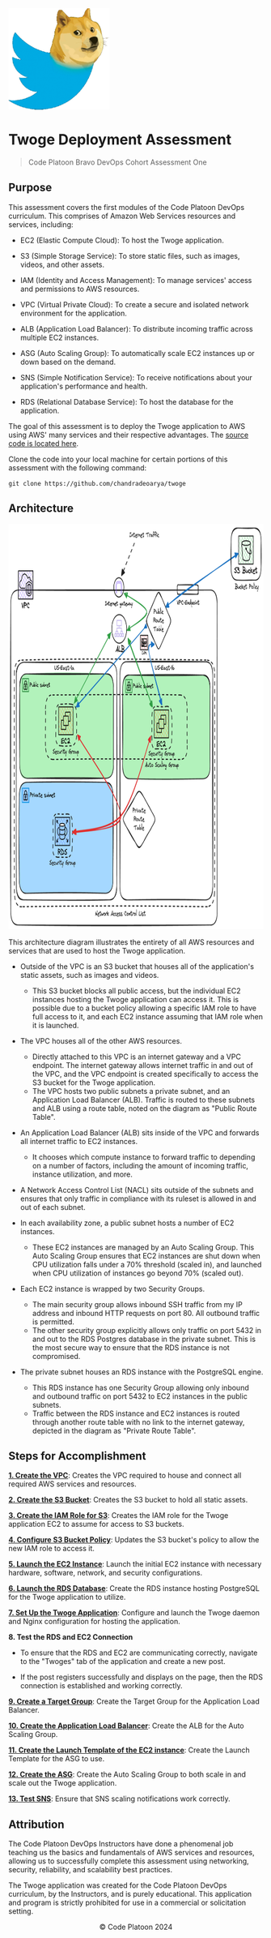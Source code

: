 <img src="./assets/twoge.png" width="200px" height="200px" />

# Twoge Deployment Assessment

> Code Platoon Bravo DevOps Cohort Assessment One

## Purpose

This assessment covers the first modules of the Code Platoon DevOps curriculum. This comprises of Amazon Web Services resources and services, including:

- EC2 (Elastic Compute Cloud): To host the Twoge application.

- S3 (Simple Storage Service): To store static files, such as images, videos, and other assets.

- IAM (Identity and Access Management): To manage services' access and permissions to AWS resources.

- VPC (Virtual Private Cloud): To create a secure and isolated network environment for the application.

- ALB (Application Load Balancer): To distribute incoming traffic across multiple EC2 instances.

- ASG (Auto Scaling Group): To automatically scale EC2 instances up or down based on the demand.

- SNS (Simple Notification Service): To receive notifications about your application's performance and health.

- RDS (Relational Database Service): To host the database for the application.

The goal of this assessment is to deploy the Twoge application to AWS using AWS' many services and their respective advantages. The [source code is located here](https://github.com/chandradeoarya/twoge).

Clone the code into your local machine for certain portions of this assessment with the following command:

```shell
git clone https://github.com/chandradeoarya/twoge
```

## Architecture

<img src="./assets/twoge-deployment.png" width="800px" height="800px" />

This architecture diagram illustrates the entirety of all AWS resources and services that are used to host the Twoge application. 

- Outside of the VPC is an S3 bucket that houses all of the application's static assets, such as images and videos. 
    - This S3 bucket blocks all public access, but the individual EC2 instances hosting the Twoge application can access it. This is possible due to a bucket policy allowing a specific IAM role to have full access to it, and each EC2 instance assuming that IAM role when it is launched.

- The VPC houses all of the other AWS resources. 
    - Directly attached to this VPC is an internet gateway and a VPC endpoint. The internet gateway allows internet traffic in and out of the VPC, and the VPC endpoint is created specifically to access the S3 bucket for the Twoge application.
    - The VPC hosts two public subnets a private subnet, and an Application Load Balancer (ALB). Traffic is routed to these subnets and ALB using a route table, noted on the diagram as "Public Route Table".

- An Application Load Balancer (ALB) sits inside of the VPC and forwards all internet traffic to EC2 instances.
    - It chooses which compute instance to forward traffic to depending on a number of factors, including the amount of incoming traffic, instance utilization, and more.

- A Network Access Control List (NACL) sits outside of the subnets and ensures that only traffic in compliance with its ruleset is allowed in and out of each subnet.

- In each availability zone, a public subnet hosts a number of EC2 instances.
    - These EC2 instances are managed by an Auto Scaling Group. This Auto Scaling Group ensures that EC2 instances are shut down when CPU utilization falls under a 70% threshold (scaled in), and launched when CPU utilization of instances go beyond 70% (scaled out).

- Each EC2 instance is wrapped by two Security Groups. 
    - The main security group allows inbound SSH traffic from my IP address and inbound HTTP requests on port 80. All outbound traffic is permitted.
    - The other security group explicitly allows only traffic on port 5432 in and out to the RDS Postgres database in the private subnet. This is the most secure way to ensure that the RDS instance is not compromised.

- The private subnet houses an RDS instance with the PostgreSQL engine.
    - This RDS instance has one Security Group allowing only inbound and outbound traffic on port 5432 to EC2 instances in the public subnets.
    - Traffic between the RDS instance and EC2 instances is routed through another route table with no link to the internet gateway, depicted in the diagram as "Private Route Table".

## Steps for Accomplishment

[**1. Create the VPC**](./docs/vpc-creation.md): Creates the VPC required to house and connect all required AWS services and resources.

[**2. Create the S3 Bucket**](./docs/s3-bucket-creation.md): Creates the S3 bucket to hold all static assets.

[**3. Create the IAM Role for S3**](./docs/iam-role-creation.md): Creates the IAM role for the Twoge application EC2 to assume for access to S3 buckets.

[**4. Configure S3 Bucket Policy**](./docs/s3-bucket-policy.md): Updates the S3 bucket's policy to allow the new IAM role to access it.

[**5. Launch the EC2 Instance**](./docs/ec2-creation.md): Launch the initial EC2 instance with necessary hardware, software, network, and security configurations.

[**6. Launch the RDS Database**](./docs/rds-postgres-creation.md): Create the RDS instance hosting PostgreSQL for the Twoge application to utilize.

[**7. Set Up the Twoge Application**](./docs/twoge-setup.md): Configure and launch the Twoge daemon and Nginx configuration for hosting the application.

**8. Test the RDS and EC2 Connection**

- To ensure that the RDS and EC2 are communicating correctly, navigate to the "Twoges" tab of the application and create a new post.

- If the post registers successfully and displays on the page, then the RDS connection is established and working correctly.

[**9. Create a Target Group**](./docs/target-group-creation.md): Create the Target Group for the Application Load Balancer.

[**10. Create the Application Load Balancer**](./docs/alb-creation.md): Create the ALB for the Auto Scaling Group.

[**11. Create the Launch Template of the EC2 instance**](./docs/img-template-creation.md): Create the Launch Template for the ASG to use.

[**12. Create the ASG**](./docs/asg-creation.md): Create the Auto Scaling Group to both scale in and scale out the Twoge application.

[**13. Test SNS**](./docs/testing-sns.md): Ensure that SNS scaling notifications work correctly.

## Attribution

The Code Platoon DevOps Instructors have done a phenomenal job teaching us the basics and fundamentals of AWS services and resources, allowing us to successfully complete this assessment using networking, security, reliability, and scalability best practices.

The Twoge application was created for the Code Platoon DevOps curriculum, by the Instructors, and is purely educational. This application and program is strictly prohibited for use in a commercial or solicitation setting.

<div align="center">&copy; Code Platoon 2024</div>
